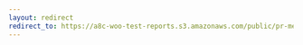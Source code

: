 ```yaml
---
layout: redirect
redirect_to: https://a8c-woo-test-reports.s3.amazonaws.com/public/pr-merge/44154/api/index.html
---
```

